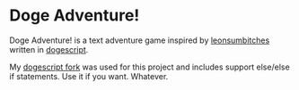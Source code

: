 Doge Adventure!
===============

Doge Adventure! is a text adventure game inspired by
[leonsumbitches](http://dailydoge.tumblr.com/post/21839788086/leonsumbitches-you-have-encountered-a-doge)
written in [dogescript](https://github.com/remixz/dogescript).

My [dogescript fork](https://github.com/ngscheurich/dogescript) was used for this project and includes support else/else if statements. Use it if you want. Whatever.

